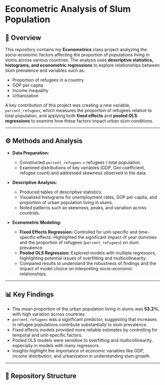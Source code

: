 # Econometric Analysis of Slum Population  

## 📌 Overview
This repository contains my **Econometrics** class project analyzing the socio-economic factors affecting the proportion of populations living in slums across various countries. The analysis uses **descriptive statistics, histograms, and econometric regressions** to explore relationships between slum prevalence and variables such as:

- Proportion of refugees in a country  
- GDP per capita  
- Income inequality  
- Urbanization  

A key contribution of this project was creating a new variable, `percent_refugees`, which measures the proportion of refugees relative to total population, and applying both **fixed effects** and **pooled OLS regressions** to examine how these factors impact urban slum conditions.

---

## ⚙️ Methods and Analysis
- **Data Preparation:**  
  - Constructed `percent_refugees` = refugees / total population.  
  - Examined distributions of key variables (GDP, Gini coefficient, refugee count) and addressed skewness observed in the data.  

- **Descriptive Analysis:**  
  - Produced tables of descriptive statistics.  
  - Visualized histograms for unemployment rates, GDP per capita, and proportion of urban population living in slums.  
  - Noted patterns such as skewness, peaks, and variation across countries.  

- **Econometric Modeling:**  
  - **Fixed Effects Regression:** Controlled for unit-specific and time-specific effects. Highlighted the significant impact of year dummies and the proportion of refugees (`percent_refugees`) on slum prevalence.  
  - **Pooled OLS Regression:** Explored models with multiple regressors, highlighting potential issues of overfitting and multicollinearity.  
  - Compared results to understand the robustness of findings and the impact of model choice on interpreting socio-economic relationships.  

---

## 📊 Key Findings
- The mean proportion of the urban population living in slums was **53.2%**, with high variation across countries.  
- `percent_refugees` was a significant predictor, suggesting that increases in refugee populations contribute substantially to slum prevalence.  
- Fixed effects models provided more reliable estimates by controlling for temporal and unit-specific factors.  
- Pooled OLS models were sensitive to overfitting and multicollinearity, especially in models with many regressors.  
- Insights highlight the importance of economic variables like GDP, income distribution, and urbanization in understanding slum growth.

---

## 📂 Repository Structure
